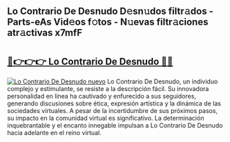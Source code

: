 ## Lo Contrario De Desnudo D𝚎sn𝚞dos filtr𝚊dos - Parts-eAs Vid𝚎os f𝚘tos - N𝚞evas filtr𝚊ciones atr𝚊ctivas x7mfF

# <h2><a href="http://mb5ztu.tromn.icu/?c=Lo+Contrario+De+Desnudo">🔗👉👉👉 Lo Contrario De Desnudo 🔗🔗</a></h2>

[![Lo Contrario De Desnudo nuevo](https://i.imgur.com/pEAQMta.gif)](http://mb5ztu.tromn.icu/?c=Lo+Contrario+De+Desnudo)
Lo Contrario De Desnudo, un individuo complejo y estimulante, se resiste a la descripción fácil. Su innovadora personalidad en línea ha cautivado y enfurecido a sus seguidores, generando discusiones sobre ética, expresión artística y la dinámica de las sociedades virtuales. A pesar de la incertidumbre de sus próximos pasos, su impacto en la comunidad virtual es significativo. La determinación inquebrantable y el encanto innegable impulsan a Lo Contrario De Desnudo hacia adelante en el reino virtual.
